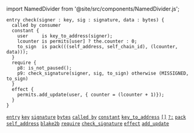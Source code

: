 import NamedDivider from '@site/src/components/NamedDivider.js';

<NamedDivider title="Code" width="1.5"/>

```archetype
entry check(signer : key, sig : signature, data : bytes) {
  called by consumer
  constant {
    user     is key_to_address(signer);
    lcounter is permits[user] ? the.counter : 0;
    to_sign  is pack(((self_address, self_chain_id), (lcounter, data)));
  }
  require {
    p8: is_not_paused();
    p9: check_signature(signer, sig, to_sign) otherwise (MISSIGNED, to_sign)
  }
  effect {
    permits.add_update(user, { counter = (lcounter + 1)});
  }
}
```

[`entry`](/docs/reference/declarations/entrypoint#entry) [`key`](/docs/reference/types#key) [`signature`](/docs/reference/types#signature) [`bytes`](/docs/reference/types#bytes) [`called by`](/docs/reference/declarations/entrypoint#called-by)  [`constant`](/docs/reference/declarations/entrypoint#constant) [`key_to_address`](/docs/reference/expressions/builtins#key_to_address(k%20:%20key)) [`[]`](/docs/reference/expressions/asset#ak--asset_keya) [`?:`](/docs/reference/expressions/controls#a--b--c) [`pack`](/docs/reference/expressions/builtins#pack(o%20:%20T)) [`self_address`](/docs/reference/expressions/constants#self_address) [`blake2b`](/docs/reference/expressions/builtins#blake2b(b%20:%20bytes)) [`require`](/docs/reference/declarations/entrypoint#require) [`check_signature`](/docs/reference/expressions/builtins#check_signature(k%20:%20key,%20s%20:%20signature,%20b%20:%20bytes)) [`effect`](/docs/reference/declarations/entrypoint#effect) [`add_update`](/docs/reference/instructions/asset#aadd_updatek--u-)



